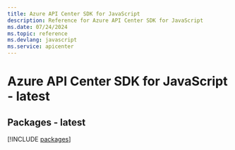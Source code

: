 ```yaml
---
title: Azure API Center SDK for JavaScript
description: Reference for Azure API Center SDK for JavaScript
ms.date: 07/24/2024
ms.topic: reference
ms.devlang: javascript
ms.service: apicenter
---
```

# Azure API Center SDK for JavaScript - latest
## Packages - latest
[!INCLUDE [packages](api-center-index.md)]